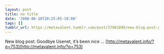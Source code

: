 ```yaml
---
layout: post
title: no title
date: '2008-06-10T20:25:05-10:00'
tags: []
tumblr_url: https://metavalent.tumblr.com/post/37961890/new-blog-post-goodbye-usenet-its-been-nice
---
```

New blog post: Goodbye Usenet, it’s been nice … [http://metavalent.info/?p=753](http://metavalent.info/?p=753)

